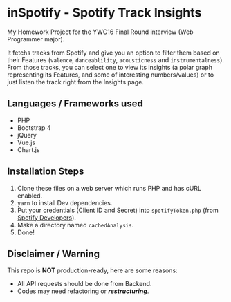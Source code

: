 # inSpotify - Spotify Track Insights
My Homework Project for the YWC16 Final Round interview (Web Programmer major).  

It fetchs tracks from Spotify and give you an option to filter them based on their Features (`valence`, `danceablility`, `acousticness` and `instrumentalness`).  
From those tracks, you can select one to view its insights (a polar graph representing its Features, and some of interesting numbers/values) or to just listen the track right from the Insights page. 

## Languages / Frameworks used
- PHP
- Bootstrap 4
- jQuery
- Vue.js
- Chart.js

## Installation Steps
1. Clone these files on a web server which runs PHP and has cURL enabled.
2. `yarn` to install Dev dependencies.
3. Put your credentials (Client ID and Secret) into `spotifyToken.php` (from [Spotify Developers](https://developer.spotify.com/dashboard/applications)).
4. Make a directory named `cachedAnalysis`.
5. Done!

## Disclaimer / Warning
This repo is **NOT** production-ready, here are some reasons:
  - All API requests should be done from Backend.
  - Codes may need refactoring or _**restructuring**_.
 
